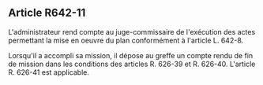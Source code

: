 Article R642-11
----
L'administrateur rend compte au juge-commissaire de l'exécution des actes
permettant la mise en oeuvre du plan conformément à l'article L. 642-8.

Lorsqu'il a accompli sa mission, il dépose au greffe un compte rendu de fin de
mission dans les conditions des articles R. 626-39 et R. 626-40. L'article R.
626-41 est applicable.
